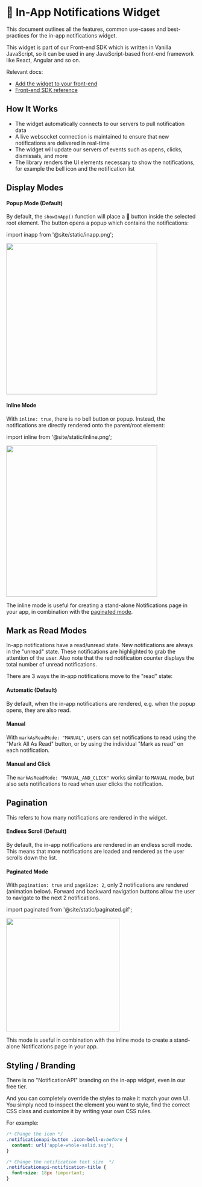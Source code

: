 # 🔔 In-App Notifications Widget

This document outlines all the features, common use-cases and best-practices for the in-app notifications widget.

This widget is part of our Front-end SDK which is written in Vanilla JavaScript, so it can be used in any JavaScript-based front-end framework like React, Angular and so on.

Relevant docs:

- [Add the widget to your front-end](/guides/inapp)
- [Front-end SDK reference](/reference/client-sdk)

## How It Works

- The widget automatically connects to our servers to pull notification data
- A live websocket connection is maintained to ensure that new notifications are delivered in real-time
- The widget will update our servers of events such as opens, clicks, dismissals, and more
- The library renders the UI elements necessary to show the notifications, for example the bell icon and the notification list

## Display Modes

#### Popup Mode (Default)

By default, the `showInApp()` function will place a 🔔 button inside the selected root element. The button opens a popup which contains the notifications:

import inapp from '@site/static/inapp.png';

<img src={inapp} width="400" />

#### Inline Mode

With `inline: true`, there is no bell button or popup. Instead, the notifications are directly rendered onto the parent/root element:

import inline from '@site/static/inline.png';

<img src={inline} width="400" />

The inline mode is useful for creating a stand-alone Notifications page in your app, in combination with the [paginated mode](#paginated-mode).

## Mark as Read Modes

In-app notifications have a read/unread state. New notifications are always in the "unread" state. These notifications are highlighted to grab the attention of the user. Also note that the red notification counter displays the total number of unread notifications.

There are 3 ways the in-app notifications move to the "read" state:

#### Automatic (Default)

By default, when the in-app notifications are rendered, e.g. when the popup opens, they are also read.

#### Manual

With `markAsReadMode: "MANUAL"`, users can set notifications to read using the "Mark All As Read" button, or by using the individual "Mark as read" on each notification.

#### Manual and Click

The `markAsReadMode: "MANUAL_AND_CLICK"` works similar to `MANUAL` mode, but also sets notifications to read when user clicks the notification.

## Pagination

This refers to how many notifications are rendered in the widget.

#### Endless Scroll (Default)

By default, the in-app notifications are rendered in an endless scroll mode. This means that more notifications are loaded and rendered as the user scrolls down the list.

#### Paginated Mode

With `pagination: true` and `pageSize: 2`, only 2 notifications are rendered (animation below). Forward and backward navigation buttons allow the user to navigate to the next 2 notifications.

import paginated from '@site/static/paginated.gif';

<img src={paginated} width="300" />

This mode is useful in combination with the inline mode to create a stand-alone Notifications page in your app.

## Styling / Branding

There is no "NotificationAPI" branding on the in-app widget, even in our free tier.

And you can completely override the styles to make it match your own UI. You simply need to inspect the element you want to style, find the correct CSS class and customize it by writing your own CSS rules.

For example:

```css
/* Change the icon */
.notificationapi-button .icon-bell-o:before {
  content: url('apple-whole-solid.svg');
}

/* Change the notification text size  */
.notificationapi-notification-title {
  font-size: 18px !important;
}
```
